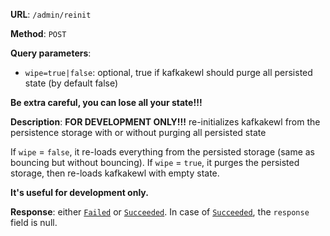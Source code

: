 **URL**: `/admin/reinit`

**Method**: `POST`

**Query parameters**:
 - `wipe=true|false`: optional, true if kafkakewl should purge all persisted state (by default false)

**Be extra careful, you can lose all your state!!!**

**Description**: **FOR DEVELOPMENT ONLY!!!** re-initializes kafkakewl from the persistence storage with or without purging all persisted state

If `wipe` = `false`, it re-loads everything from the persisted storage (same as bouncing but without bouncing). If `wipe` = `true`, it purges the persisted storage, then re-loads kafkakewl with empty state.

**It's useful for development only.**

**Response**: either [`Failed`](../Failed.md) or [`Succeeded`](../Succeeded.md). In case of [`Succeeded`](../Succeeded.md), the `response` field is null.
